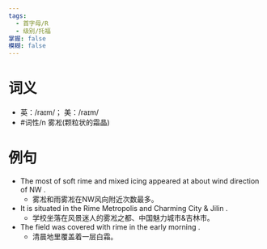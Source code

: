 ```yaml
---
tags:
  - 首字母/R
  - 级别/托福
掌握: false
模糊: false
---
```

# 词义
- 英：/raɪm/； 美：/raɪm/
- #词性/n  雾凇(颗粒状的霜晶)
# 例句
- The most of soft rime and mixed icing appeared at about wind direction of NW .
	- 雾凇和雨雾凇在NW风向附近次数最多。
- It is situated in the Rime Metropolis and Charming City & Jilin .
	- 学校坐落在风景迷人的雾凇之都、中国魅力城市&吉林市。
- The field was covered with rime in the early morning .
	- 清晨地里覆盖着一层白霜。
